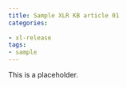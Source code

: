 ```yaml
---
title: Sample XLR KB article 01
categories:
 
- xl-release
tags:
- sample
---
```


This is a placeholder.
